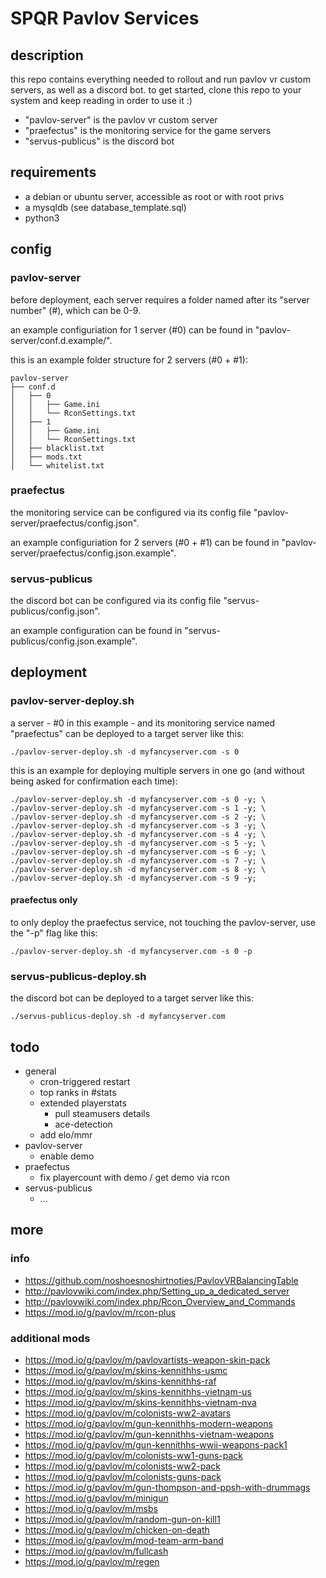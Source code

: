 # SPQR Pavlov Services

## description
this repo contains everything needed to rollout and run pavlov vr custom servers, as well as a discord bot. to get started, clone this repo to your system and keep reading in order to use it :)

* "pavlov-server" is the pavlov vr custom server
* "praefectus" is the monitoring service for the game servers
* "servus-publicus" is the discord bot

## requirements
* a debian or ubuntu server, accessible as root or with root privs
* a mysqldb (see database_template.sql)
* python3

## config
### pavlov-server
before deployment, each server requires a folder named after its "server number" (#), which can be 0-9.

an example configuriation for 1 server (#0) can be found in "pavlov-server/conf.d.example/".

this is an example folder structure for 2 servers (#0 + #1):
```
pavlov-server
├── conf.d
│   ├── 0
│   │   ├── Game.ini
│   │   └── RconSettings.txt
│   ├── 1
│   │   ├── Game.ini
│   │   └── RconSettings.txt
│   ├── blacklist.txt
│   ├── mods.txt
│   └── whitelist.txt
```

### praefectus
the monitoring service can be configured via its config file "pavlov-server/praefectus/config.json".

an example configuriation for 2 servers (#0 + #1) can be found in "pavlov-server/praefectus/config.json.example".

### servus-publicus
the discord bot can be configured via its config file "servus-publicus/config.json".

an example configuration can be found in "servus-publicus/config.json.example".

## deployment
### pavlov-server-deploy.sh
a server - #0 in this example - and its monitoring service named "praefectus" can be deployed to a target server like this:
```
./pavlov-server-deploy.sh -d myfancyserver.com -s 0
```

this is an example for deploying multiple servers in one go (and without being asked for confirmation each time):
```
./pavlov-server-deploy.sh -d myfancyserver.com -s 0 -y; \
./pavlov-server-deploy.sh -d myfancyserver.com -s 1 -y; \
./pavlov-server-deploy.sh -d myfancyserver.com -s 2 -y; \
./pavlov-server-deploy.sh -d myfancyserver.com -s 3 -y; \
./pavlov-server-deploy.sh -d myfancyserver.com -s 4 -y; \
./pavlov-server-deploy.sh -d myfancyserver.com -s 5 -y; \
./pavlov-server-deploy.sh -d myfancyserver.com -s 6 -y; \
./pavlov-server-deploy.sh -d myfancyserver.com -s 7 -y; \
./pavlov-server-deploy.sh -d myfancyserver.com -s 8 -y; \
./pavlov-server-deploy.sh -d myfancyserver.com -s 9 -y;
```

#### praefectus only
to only deploy the praefectus service, not touching the pavlov-server, use the "-p" flag like this:
```
./pavlov-server-deploy.sh -d myfancyserver.com -s 0 -p
```

### servus-publicus-deploy.sh
the discord bot can be deployed to a target server like this:
```
./servus-publicus-deploy.sh -d myfancyserver.com
```

## todo
* general
  * cron-triggered restart
  * top ranks in #stats
  * extended playerstats
    * pull steamusers details
    * ace-detection
  * add elo/mmr
* pavlov-server
  * enable demo
* praefectus
  * fix playercount with demo / get demo via rcon
* servus-publicus
  * ...

## more
### info
* https://github.com/noshoesnoshirtnoties/PavlovVRBalancingTable
* http://pavlovwiki.com/index.php/Setting_up_a_dedicated_server
* http://pavlovwiki.com/index.php/Rcon_Overview_and_Commands
* https://mod.io/g/pavlov/m/rcon-plus

### additional mods
* https://mod.io/g/pavlov/m/pavlovartists-weapon-skin-pack
* https://mod.io/g/pavlov/m/skins-kennithhs-usmc
* https://mod.io/g/pavlov/m/skins-kennithhs-raf
* https://mod.io/g/pavlov/m/skins-kennithhs-vietnam-us
* https://mod.io/g/pavlov/m/skins-kennithhs-vietnam-nva
* https://mod.io/g/pavlov/m/colonists-ww2-avatars
* https://mod.io/g/pavlov/m/gun-kennithhs-modern-weapons
* https://mod.io/g/pavlov/m/gun-kennithhs-vietnam-weapons
* https://mod.io/g/pavlov/m/gun-kennithhs-wwii-weapons-pack1
* https://mod.io/g/pavlov/m/colonists-ww1-guns-pack
* https://mod.io/g/pavlov/m/colonists-ww2-pack
* https://mod.io/g/pavlov/m/colonists-guns-pack
* https://mod.io/g/pavlov/m/gun-thompson-and-ppsh-with-drummags
* https://mod.io/g/pavlov/m/minigun
* https://mod.io/g/pavlov/m/msbs
* https://mod.io/g/pavlov/m/random-gun-on-kill1
* https://mod.io/g/pavlov/m/chicken-on-death
* https://mod.io/g/pavlov/m/mod-team-arm-band
* https://mod.io/g/pavlov/m/fullcash
* https://mod.io/g/pavlov/m/regen